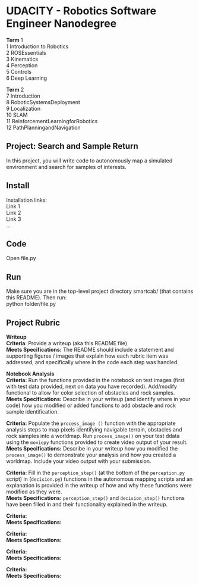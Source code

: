 # UDACITY - Robotics Software Engineer Nanodegree

**Term** 1 <br>
1 Introduction​ ​to​ ​Robotics <br>
2 ROS​ ​Essentials <br>
3 Kinematics <br>
4 Perception <br>
5 Controls <br>
6 Deep Learning <br>

**Term** 2 <br>
7 Introduction <br>
8 Robotic​Systems​Deployment <br>
9 Localization <br>
10 SLAM <br>
11 Reinforcement​Learning​for​Robotics <br>
12 Path​Planning​and​Navigation

## Project:  Search and Sample Return
In this project, you will write code to autonomously map a simulated environment and search for samples of interests.

## Install
Installation links: <br>
Link 1 <br>
Link 2 <br>
Link 3 <br>
...

## Code
Open file.py

## Run
Make sure you are in the top-level project directory smartcab/ (that contains this README). Then run: <br>
python folder/file.py <br>

## Project Rubric

**Writeup** <br>
__Criteria__: Provide a writeup (aka this README file) <br>
**Meets Specifications:**  The README should include a statement and supporting figures / images that explain how each rubric item was addressed, and specifically where in the code each step was handled.

**Notebook Analysis**<br>
**Criteria:** Run the functions provided in the notebook on test images (first with test data provided, next on data you have recorded).  Add/modify functional to allow for color selection of obstacles and rock samples.<br>
**Meets Specifications:** Describe in your writeup (and identify where in your code) how you modified or added functions to add obstacle and rock sample identification.

**Criteria:** Populate the `process_image ()` function with the appropriate analysis steps to map pixels identifying navigable terrain, obstacles and rock samples into a worldmap.  Run `process_image()` on your test ddata using the `moviepy` functions provided to create video output of your result.<br>
**Meets Specifications:** Describe in your writeup how you modified the `process_image()` to demonstrate your analysis and how you created a worldmap.  Include your video output with your submission.

**Criteria:** Fill in the `perception_step()` (at the bottom of the `perception.py` script) in (`decision.py`) functions in the autonomous mapping scripts and an explanation is provided in the writeup of how and why these functions were modified as they were.<br>
**Meets Specifications:** `perception_step()` and `decision_step()` functions have been filled in and their functionality explained in the writeup.

**Criteria:** <br>
**Meets Specifications:**

**Criteria:** <br>
**Meets Specifications:**

**Criteria:** <br>
**Meets Specifications:**

**Criteria:** <br>
**Meets Specifications:**







